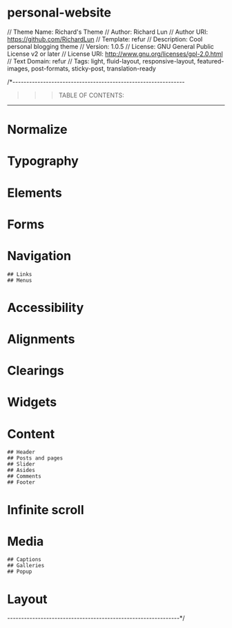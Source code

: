 # personal-website

// Theme Name: Richard's Theme
// Author: Richard Lun
// Author URI: https://github.com/RichardLun
// Template: refur
// Description: Cool personal blogging theme
// Version: 1.0.5
// License: GNU General Public License v2 or later
// License URI: http://www.gnu.org/licenses/gpl-2.0.html
// Text Domain: refur
// Tags: light, fluid-layout, responsive-layout, featured-images, post-formats, sticky-post, translation-ready


/*--------------------------------------------------------------
>>> TABLE OF CONTENTS:
----------------------------------------------------------------
# Normalize
# Typography
# Elements
# Forms
# Navigation
	## Links
	## Menus
# Accessibility
# Alignments
# Clearings
# Widgets
# Content
	## Header
	## Posts and pages
	## Slider
	## Asides
	## Comments
	## Footer
# Infinite scroll
# Media
	## Captions
	## Galleries
	## Popup
# Layout
--------------------------------------------------------------*/
